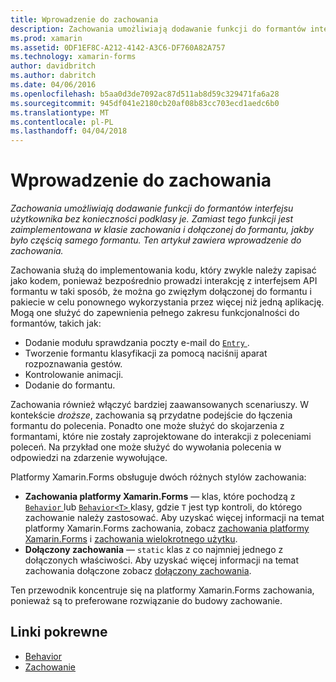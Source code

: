 ```yaml
---
title: Wprowadzenie do zachowania
description: Zachowania umożliwiają dodawanie funkcji do formantów interfejsu użytkownika bez konieczności podklasy je. Zamiast tego funkcji jest zaimplementowana w klasie zachowania i dołączonej do formantu, jakby było częścią samego formantu. Ten artykuł zawiera wprowadzenie do zachowania.
ms.prod: xamarin
ms.assetid: 0DF1EF8C-A212-4142-A3C6-DF760A82A757
ms.technology: xamarin-forms
author: davidbritch
ms.author: dabritch
ms.date: 04/06/2016
ms.openlocfilehash: b5aa0d3de7092ac87d511ab8d59c329471fa6a28
ms.sourcegitcommit: 945df041e2180cb20af08b83cc703ecd1aedc6b0
ms.translationtype: MT
ms.contentlocale: pl-PL
ms.lasthandoff: 04/04/2018
---
```

# <a name="introduction-to-behaviors"></a>Wprowadzenie do zachowania

_Zachowania umożliwiają dodawanie funkcji do formantów interfejsu użytkownika bez konieczności podklasy je. Zamiast tego funkcji jest zaimplementowana w klasie zachowania i dołączonej do formantu, jakby było częścią samego formantu. Ten artykuł zawiera wprowadzenie do zachowania._

Zachowania służą do implementowania kodu, który zwykle należy zapisać jako kodem, ponieważ bezpośrednio prowadzi interakcję z interfejsem API formantu w taki sposób, że można go zwięzłym dołączonej do formantu i pakiecie w celu ponownego wykorzystania przez więcej niż jedną aplikację. Mogą one służyć do zapewnienia pełnego zakresu funkcjonalności do formantów, takich jak:

- Dodanie modułu sprawdzania poczty e-mail do [ `Entry` ](https://developer.xamarin.com/api/type/Xamarin.Forms.Entry/).
- Tworzenie formantu klasyfikacji za pomocą naciśnij aparat rozpoznawania gestów.
- Kontrolowanie animacji.
- Dodanie do formantu.

Zachowania również włączyć bardziej zaawansowanych scenariuszy. W kontekście *droższe*, zachowania są przydatne podejście do łączenia formantu do polecenia. Ponadto one może służyć do skojarzenia z formantami, które nie zostały zaprojektowane do interakcji z poleceniami poleceń. Na przykład one może służyć do wywołania polecenia w odpowiedzi na zdarzenie wywołujące.

Platformy Xamarin.Forms obsługuje dwóch różnych stylów zachowania:

- **Zachowania platformy Xamarin.Forms** — klas, które pochodzą z [ `Behavior` ](https://developer.xamarin.com/api/type/Xamarin.Forms.Behavior/) lub [ `Behavior<T>` ](https://developer.xamarin.com/api/type/Xamarin.Forms.Behavior%3CT%3E/) klasy, gdzie `T` jest typ kontroli, do którego zachowanie należy zastosować. Aby uzyskać więcej informacji na temat platformy Xamarin.Forms zachowania, zobacz [zachowania platformy Xamarin.Forms](~/xamarin-forms/app-fundamentals/behaviors/creating.md) i [zachowania wielokrotnego użytku](~/xamarin-forms/app-fundamentals/behaviors/reusable/index.md).
- **Dołączony zachowania** — `static` klas z co najmniej jednego z dołączonych właściwości. Aby uzyskać więcej informacji na temat zachowania dołączone zobacz [dołączony zachowania](~/xamarin-forms/app-fundamentals/behaviors/attached.md).

Ten przewodnik koncentruje się na platformy Xamarin.Forms zachowania, ponieważ są to preferowane rozwiązanie do budowy zachowanie.



## <a name="related-links"></a>Linki pokrewne

- [Behavior](https://developer.xamarin.com/api/type/Xamarin.Forms.Behavior/)
- [Zachowanie<T>](https://developer.xamarin.com/api/type/Xamarin.Forms.Behavior%3CT%3E/)
